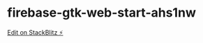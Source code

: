 # firebase-gtk-web-start-ahs1nw

[Edit on StackBlitz ⚡️](https://stackblitz.com/edit/firebase-gtk-web-start-ahs1nw)